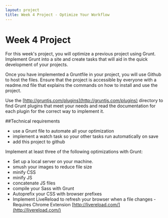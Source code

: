 ```yaml
---
layout: project
title: Week 4 Project - Optimize Your Workflow
---
```


# Week 4 Project
For this week's project, you will optimize a previous project using Grunt. Implement Grunt into a site and create tasks that will aid in the quick development of your projects.

Once you have implemented a Gruntfile in your project, you will use Github to host the files. Ensure that the project is accessible by everyone with a readme.md file that explains the commands on how to install and use the project.

Use the [http://gruntjs.com/plugins](http://gruntjs.com/plugins) directory to find Grunt plugins that meet your needs and read the documentation for each plugin for the correct way to implement it.

##Technical requirements
* use a Grunt file to automate all your optimization
* implement a watch task so your other tasks run automatically on save
* add this project to github

Implement at least three of the following optimizations with Grunt:
* Set up a local server on your machine.
* smush your images to reduce file size
* minify CSS
* minify JS
* concatenate JS files
* compile your Sass with Grunt
* Autoprefix your CSS with browser prefixes
* Implement LiveReload to refresh your browser when a file changes - Requires Chrome Extension [http://livereload.com/](http://livereload.com/)
